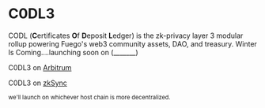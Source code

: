 # C0DL3
CODL (**C**ertificates **O**f **D**eposit **L**edger) is the zk-privacy layer 3 modular rollup powering Fuego's web3 community assets, DAO, and treasury. Winter Is Coming....launching soon on (_______) 

C0DL3 on [Arbitrum](https://github.com/colinritman/C0DL3)

C0DL3 on [zkSync](https://github.com/ColinRitman/C0DL3/tree/zksync)

<sup>we'll launch on whichever host chain is more decentralized.</sup>
